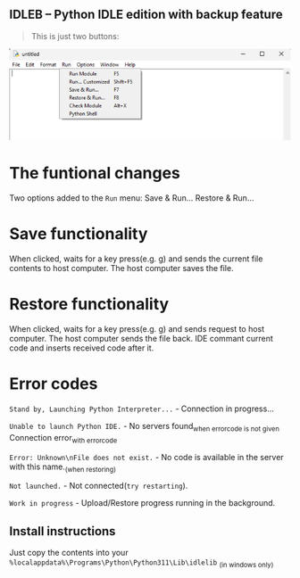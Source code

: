 ## **IDLEB** – Python IDLE edition with backup feature

> This is just two buttons:

[![Preview of IDLEB][preview_image]][preview_image_url]


# The funtional changes
Two options added to the `Run` menu:
Save & Run...
Restore & Run...

# Save functionality
When clicked, waits for a key press(e.g. g) and sends the current file contents to host computer.
The host computer saves the file.

# Restore functionality
When clicked, waits for a key press(e.g. g) and sends request to host computer.
The host computer sends the file back.
IDE commant current code and inserts received code after it.

# Error codes
`Stand by, Launching Python Interpreter...` - Connection in progress...

`Unable to launch Python IDE.` - No servers found<sub>when errorcode is not given</sub>
Connection error<sub>with errorcode</sub>

`Error: Unknown\nFile does not exist.` - No code is available in the server with this name.<sub>(when restoring)</sub>

`Not launched.` - Not connected(`try restarting`).

`Work in progress` - Upload/Restore progress running in the background.

## Install instructions
Just copy the contents into your `%localappdata%\Programs\Python\Python311\Lib\idlelib` <sub>(in windows only)</sub>

[//]: # (LINKS)
[preview_image]: https://github.com/KOSMOSTARuzb/idlelib/blob/main/screenshots/menubar.png "Preview of IDLEB"
[preview_image_url]: https://github.com/KOSMOSTARuzb/idlelib/blob/main/screenshots/menubar.png
